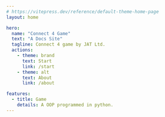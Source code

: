 ```yaml
---
# https://vitepress.dev/reference/default-theme-home-page
layout: home

hero:
  name: "Connect 4 Game"
  text: "A Docs Site"
  tagline: Connect 4 game by JAT Ltd.
  actions:
    - theme: brand
      text: Start
      link: /start
    - theme: alt
      text: About
      link: /about

features:
  - title: Game
    details: A OOP programmed in python.
---
```


